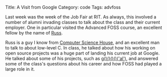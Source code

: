 Title: A Visit from Google
Category: code
Tags: advfoss

Last week was the week of the Job Fair at RIT. As always, this involved a number of alumni invading classes to talk about the class and their current employer. One in particular visited the Advanced FOSS course, an excellent fellow by the name of [Russ].

Russ is a guy I know from [Computer Science House][CSH], and an excellent man to talk to about low-level C. In class, he talked about how his working on open source projects was a huge part of landing his current job at Google. He talked about some of his projects, such as [g()()()()('al')][goal], and answered some of the class's questions about his career and how FOSS had played a large role in it.

[Russ]: http://rus.har.mn/
[CSH]: http://csh.rit.edu/
[goal]: https://github.com/eatnumber1/goal
